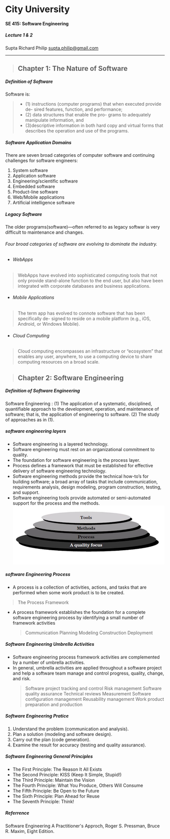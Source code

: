 # City University
#### SE 415: Software Engineering
##### Lecture 1 & 2
Supta Richard Philip
supta.philip@gmail.com
****

> ## Chapter 1: The Nature of Software
##### Definition of Software
Software is: 
> * (1) instructions (computer programs) that when executed provide de- sired features, function, and performance;
> * (2) data structures that enable the pro- grams to adequately manipulate information, and 
> * (3)descriptive information in both hard copy and virtual forms that describes the operation and use of the programs.

##### Software Application Domains
There are seven broad categories of computer software and continuing challenges for software engineers:
1. System software
2. Application software
3. Engineering/scientific software
4. Embedded software
5. Product-line software
6. Web/Mobile applications
7. Artificial intelligence software

##### Legacy Software
The older programs(software)—often referred to as legacy softwar is very difficult to maintenance and changes.
###### Four broad categories of software are evolving to dominate the industry.
* ###### WebApps
> WebApps have evolved into sophisticated computing tools that not only provide stand-alone function to the end user, but also have been integrated with corporate databases and business applications.
* ###### Mobile Applications
> The term app has evolved to connote software that has been specifically de- signed to reside on a mobile platform (e.g., iOS, Android, or Windows Mobile).
* ###### Cloud Computing
> Cloud computing encompasses an infrastructure or “ecosystem” that enables any user, anywhere, to use a computing device to share computing resources on a broad scale.

> ## Chapter 2: Software Engineering

##### Definition of Software Engineering
Software Engineering : 
(1) The application of a systematic, disciplined, quantifiable approach to the development, operation, and maintenance of software; that is, the application of engineering to software.
(2) The study of approaches as in (1).
##### software engineering layers
* Software engineering is a layered technology.
* Software engineering must rest on an organizational commitment to quality.
* The foundation for software engineering is the process layer.
* Process defines a framework that must be established for effective delivery of software engineering technology.
* Software engineering methods provide the technical how-to’s for building software; a broad array of tasks that include communication, requirements analysis, design modeling, program construction, testing, and support.
* Software engineering tools provide automated or semi-automated support for the process and the methods. 
![SE layers](https://github.com/suptaphilip/Software-Engineering/raw/Theory-Summer2019/process.JPG)
##### software Engineering Process
* A process is a collection of activities, actions, and tasks that are performed when some work product is to be created.
> The Process Framework
* A process framework establishes the foundation for a complete software engineering process by identifying a small number of framework activities
    > Communication
    > Planning
    > Modeling
    > Construction
    > Deployment
##### Software Engineering Umbrella Activities
* Software engineering process framework activities are complemented by a number of umbrella activities.
*  In general, umbrella activities are applied throughout a software project and help a software team manage and control progress, quality, change, and risk.
    > Software project tracking and control
    > Risk management
    > Software quality assurance
    > Technical reviews
    > Measurement
    > Software configuration management
    > Reusability management
    > Work product preparation and production
##### Software Engineering Pratice
1. Understand the problem (communication and analysis).
2. Plan a solution (modeling and software design).
3. Carry out the plan (code generation).
4. Examine the result for accuracy (testing and quality assurance).

##### Software Engineering General Principles
* The First Principle: The Reason It All Exists
* The Second Principle: KISS (Keep It Simple, Stupid!)
* The Third Principle: Maintain the Vision
* The Fourth Principle: What You Produce, Others Will Consume
* The Fifth Principle: Be Open to the Future
* The Sixth Principle: Plan Ahead for Reuse
* The Seventh Principle: Think!

##### Referrence
Software Engineering A Practitioner's Approch, Roger S. Pressman, Bruce R. Maxim, Eight Edition.
 

